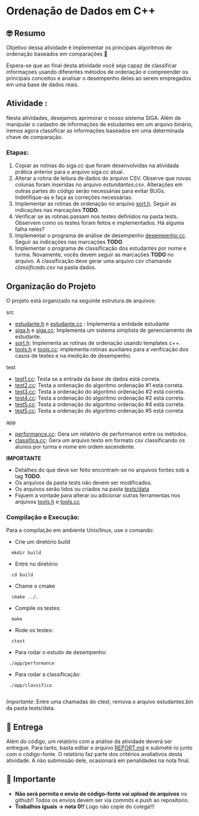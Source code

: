 # Ordenação de Dados em C++

## 🤓 Resumo

Objetivo dessa atividade é implementar os principais algoritmos de ordenação baseados em comparações  🚀

Espera-se que ao final desta atividade você seja capaz de classificar informaçoes usando diferentes métodos de ordenação e compreender os principais conceitos e analisar o desempenho deles ao serem empregados em uma base de dados reais.

## Atividade :

Nesta atividades, desejamos aprimorar o nosso sistema SIGA. 
Além de manipular o cadastro de informações de estudantes em um arquivo binário, iremos agora classificar as
informações baseados em uma determinada chave de comparação.

### Etapas:

1. Copiar as rotinas do siga.cc que foram desenvolvidas na atividada prática anterior para o arquivo siga.cc atual. 
2. Alterar a rotina de leitura de dados do arquivo CSV. Observe que novas colunas foram inseridas no arquivo *estundantes.csv*. Alterações em outras partes do código serão necessárias para evitar BUGs. Indetifique-as e faça as correções necessárias.
3. Implementar as rotinas de ordenação no arquivo [sort.h](include/sort.h). Seguir as indicações nas marcações **TODO**.
4. Verificar se as rotinas passam nos testes definidos na pasta tests. Observem como os testes foram feitos e implementados. Há alguma falha neles?
6. Implementar o programa de análise de desempenho [desempenho.cc](app/performance.cc). Seguir as indicações nas marcações **TODO**.
7. Implementar o programa de classificação dos estudantes por nome e turma. Novamente, vocês devem seguir as marcações **TODO** no arquivo. A classificação deve gerar uma arquivo csv chamando *classificado.csv* na pasta dados.

## Organização do Projeto 

O projeto está organizado na seguinte estrutura de arquivos:

src
  - [estudante.h](src/estudante.h) e [estudante.cc](src/estudante.cpp) : Implementa a entidade estudante
  - [siga.h](include/siga.h) e [siga.cc](src/siga.cc): Implementa um sistema simplista de gerenciamento de estudante.
  - [sort.h](include/sort.h): Implementa as rotinas de ordenação usando templates c++.
  - [tools.h](include/tools.h) e [tools.cc](src/tools.cc):  implementa rotinas auxiliares para a verificação dos casos de testes e na medição de desempenho.
  
test
  - [test1.cc](tests/test1.cc):  Testa se a entrada da base de dados está correta.   
  - [test2.cc](tests/test2.cc):  Testa a ordenação do algoritmo ordenação #1 está correta.
  - [test3.cc](tests/test3.cc):  Testa a ordenação do algoritmo ordenação #2 está correta.
  - [test4.cc](tests/test4.cc):  Testa a ordenação do algoritmo ordenação #2 está correta. 
  - [test5.cc](tests/test5.cc):  Testa a ordenação do algoritmo ordenação #4 está correta.
  - [test5.cc](tests/test5.cc):  Testa a ordenação do algoritmo ordenação #5 está correta.

app
  - [performance.cc](app/performance.cc): Gera um relatório de performance entre os métodos.
  - [classifica.cc](app/classifica.cc): Gera um arquivo texto em formato csv classificando os alunos por turma e nome em ordem ascendente.

**IMPORTANTE**
 - Detalhes do que deve ser feito encontram-se no arquivos fontes sob a tag **TODO**.
 - Os arquivos da pasta tests não devem ser modificados.
 - Os arquivos serão lidos ou criados na pasta [tests/data](tests/data)
 - Fiquem a vontade para alterar ou adicionar outras ferramentas nos arquivos [tools.h](include/tools.h) e [tools.cc](src/tools.cc)

### Compilação e Execução: 

Para a compilação em ambiente Unix/linux, use o comando:

 - Crie um diretório build
  ```
    mkdir build
  ```
 - Entre no diretório

  ```
    cd build
  ```
  - Chame o cmake
 
  ```
    cmake ../.
  ```
  - Compile os testes:
  
  ```
    make 
  ```
  
  - Rode os testes:
   
  ```
    ctest
  ```
  
  - Para rodar o estudo de desempenho:
   ```
    ./app/performance

  ```
  
  - Para rodar a classificação:
   ```
    ./app/classifica
    
  ```

*Importante:* Entre uma chamadas do ctest, remova o arquivo estudantes.bin da pasta tests/data.

## 📝 Entrega

Além do código, um relatório com a análise da atividade deverá ser entregue. Para tanto, basta editar o arquivo [REPORT.md](REPORT.md) e submeté-lo junto com o código-fonte. O relatório faz parte dos critérios avaliativos desta atividade. A não submissão dele, ocasionará em penalidades na nota final.

## 📝 Importante

- **Não será permita o envio de código-fonte vai upload de arquivos** no github!! Todos os
envios devem ser via *commits* e *push* ao reposítorio.
- **Trabalhos iguais -> nota 0!!** Logo não copie do colega!!! 





